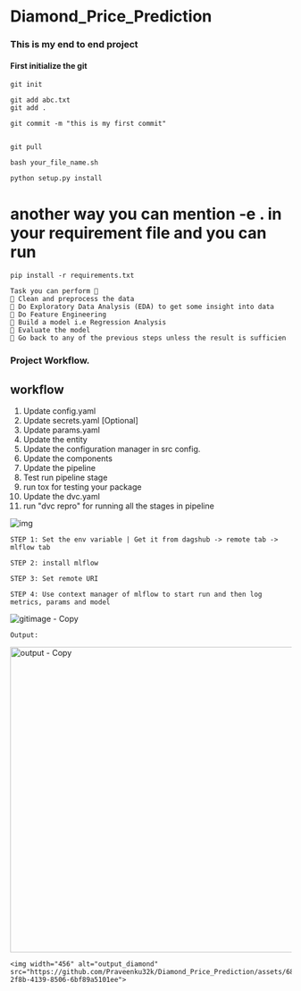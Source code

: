 # Diamond_Price_Prediction

### This is my end to end project

#### First initialize the git

```
git init
```

```
git add abc.txt
git add .
```
```
git commit -m "this is my first commit"
```

```

git pull

```

```
bash your_file_name.sh
```

```
python setup.py install
```

# another way you can mention -e . in your requirement file and you can run

```
pip install -r requirements.txt
```
```
Task you can perform 📝
📌 Clean and preprocess the data
📌 Do Exploratory Data Analysis (EDA) to get some insight into data
📌 Do Feature Engineering
📌 Build a model i.e Regression Analysis
📌 Evaluate the model
📌 Go back to any of the previous steps unless the result is sufficien
```

### Project Workflow.

## workflow

1. Update config.yaml
2. Update secrets.yaml [Optional]
3. Update params.yaml
4. Update the entity
5. Update the configuration manager in src config.
6. Update the components
7. Update the pipeline
8. Test run pipeline stage
9. run tox for testing your package
10. Update the dvc.yaml
11. run "dvc repro" for running all the stages in pipeline

![img](https://raw.githubusercontent.com/c17hawke/FSDS_NOV_deepCNNClassifier/main/docs/images/Data%20Ingestion%402x%20(1).png)

```
STEP 1: Set the env variable | Get it from dagshub -> remote tab -> mlflow tab

STEP 2: install mlflow

STEP 3: Set remote URI

STEP 4: Use context manager of mlflow to start run and then log metrics, params and model

```

![gitimage - Copy](https://github.com/Praveenku32k/Diamond_Price_Prediction/assets/68581081/1d0c35e8-00a2-4ecb-a0b3-57b30e5a15d8)

```
Output:
```
<img width="547" alt="output - Copy" src="https://github.com/Praveenku32k/Diamond_Price_Prediction/assets/68581081/79bbddaf-f3a9-4ce7-b7a8-2002b18bcc1f">



```
<img width="456" alt="output_diamond" src="https://github.com/Praveenku32k/Diamond_Price_Prediction/assets/68581081/0dca6a86-2f8b-4139-8506-6bf89a5101ee">
```
